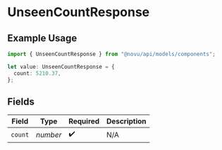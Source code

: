 # UnseenCountResponse

## Example Usage

```typescript
import { UnseenCountResponse } from "@novu/api/models/components";

let value: UnseenCountResponse = {
  count: 5210.37,
};
```

## Fields

| Field              | Type               | Required           | Description        |
| ------------------ | ------------------ | ------------------ | ------------------ |
| `count`            | *number*           | :heavy_check_mark: | N/A                |